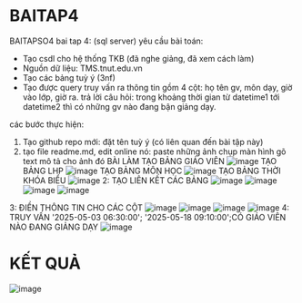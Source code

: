 # BAITAP4
BAITAPSO4
bai tap 4: (sql server)
yêu cầu bài toán:
 - Tạo csdl cho hệ thống TKB (đã nghe giảng, đã xem cách làm)
 - Nguồn dữ liệu: TMS.tnut.edu.vn
 - Tạo các bảng tuỳ ý (3nf)
 - Tạo được query truy vấn ra thông tin gồm 4 cột: họ tên gv, môn dạy, giờ vào lớp, giờ ra.
   trả lời câu hỏi: trong khoảng thời gian từ datetime1 tới datetime2 thì có những gv nào đang bận giảng dạy.

các bước thực hiện:
1. Tạo github repo mới: đặt tên tuỳ ý (có liên quan đến bài tập này)
2. tạo file readme.md, edit online nó:
   paste những ảnh chụp màn hình
   gõ text mô tả cho ảnh đó
        BÀI LÀM
TẠO BẢNG GIÁO VIÊN
![image](https://github.com/user-attachments/assets/3325f344-2901-4e92-a004-4abd1a314dbb)
TẠO BẢNG LHP
![image](https://github.com/user-attachments/assets/a796ff98-9e41-4946-87c5-391bec39ddbb)
TẠO BẢNG MÔN HỌC
![image](https://github.com/user-attachments/assets/81592e4f-f3bc-4d83-baa8-9dcbacf54d72)
TẠO BẢNG THỜI KHÓA BIỂU
![image](https://github.com/user-attachments/assets/7fb6b33e-c241-4cfe-9813-5724cd2cec4c)
2: TẠO LIÊN KẾT CÁC BẢNG
![image](https://github.com/user-attachments/assets/fcbe41d9-f944-402c-b3ba-0ab06aab9708)
![image](https://github.com/user-attachments/assets/28f607c7-3020-46d9-a99d-58975ee4175d)
![image](https://github.com/user-attachments/assets/397a8335-1ab2-4fd6-a4e7-8556ea0d5806)
![image](https://github.com/user-attachments/assets/0e45f9e3-33bc-4795-bf58-bd56ac986416)

3: ĐIỀN THÔNG TIN CHO CÁC CỘT
![image](https://github.com/user-attachments/assets/e59b5257-9ce9-4f41-b54c-40d73464abc1)
![image](https://github.com/user-attachments/assets/6604c77d-5fe1-4d6c-9e5c-0275ab6e41b5)
![image](https://github.com/user-attachments/assets/36664981-3654-4dd9-a43a-9221dc709728)
![image](https://github.com/user-attachments/assets/8845e901-5acb-4cd9-b8d5-3c13e2036381)
4: TRUY VẤN '2025-05-03 06:30:00'; '2025-05-18 09:10:00';CÓ GIÁO VIÊN NÀO ĐANG GIẢNG DẠY
![image](https://github.com/user-attachments/assets/26a18840-834f-458c-9b71-ec04a64a06eb)
# KẾT QUẢ 
![image](https://github.com/user-attachments/assets/633358e0-e210-42a1-982e-2c48d8c8d8c4)



